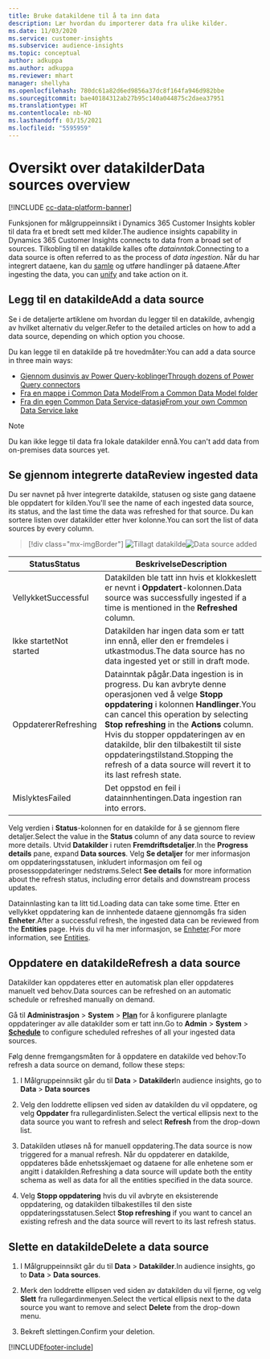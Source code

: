 ```yaml
---
title: Bruke datakildene til å ta inn data
description: Lær hvordan du importerer data fra ulike kilder.
ms.date: 11/03/2020
ms.service: customer-insights
ms.subservice: audience-insights
ms.topic: conceptual
author: adkuppa
ms.author: adkuppa
ms.reviewer: mhart
manager: shellyha
ms.openlocfilehash: 780dc61a82d6ed9856a37dc8f164fa946d982bbe
ms.sourcegitcommit: bae40184312ab27b95c140a044875c2daea37951
ms.translationtype: HT
ms.contentlocale: nb-NO
ms.lasthandoff: 03/15/2021
ms.locfileid: "5595959"
---
```

# <a name="data-sources-overview"></a><span data-ttu-id="b28bd-103">Oversikt over datakilder</span><span class="sxs-lookup"><span data-stu-id="b28bd-103">Data sources overview</span></span>

[!INCLUDE [cc-data-platform-banner](../includes/cc-data-platform-banner.md)]

<span data-ttu-id="b28bd-104">Funksjonen for målgruppeinnsikt i Dynamics 365 Customer Insights kobler til data fra et bredt sett med kilder.</span><span class="sxs-lookup"><span data-stu-id="b28bd-104">The audience insights capability in Dynamics 365 Customer Insights connects to data from a broad set of sources.</span></span> <span data-ttu-id="b28bd-105">Tilkobling til en datakilde kalles ofte *datainntak*.</span><span class="sxs-lookup"><span data-stu-id="b28bd-105">Connecting to a data source is often referred to as the process of *data ingestion*.</span></span> <span data-ttu-id="b28bd-106">Når du har integrert dataene, kan du [samle](data-unification.md) og utføre handlinger på dataene.</span><span class="sxs-lookup"><span data-stu-id="b28bd-106">After ingesting the data, you can [unify](data-unification.md) and take action on it.</span></span>

## <a name="add-a-data-source"></a><span data-ttu-id="b28bd-107">Legg til en datakilde</span><span class="sxs-lookup"><span data-stu-id="b28bd-107">Add a data source</span></span>

<span data-ttu-id="b28bd-108">Se i de detaljerte artiklene om hvordan du legger til en datakilde, avhengig av hvilket alternativ du velger.</span><span class="sxs-lookup"><span data-stu-id="b28bd-108">Refer to the detailed articles on how to add a data source, depending on which option you choose.</span></span>

<span data-ttu-id="b28bd-109">Du kan legge til en datakilde på tre hovedmåter:</span><span class="sxs-lookup"><span data-stu-id="b28bd-109">You can add a data source in three main ways:</span></span>

- [<span data-ttu-id="b28bd-110">Gjennom dusinvis av Power Query-koblinger</span><span class="sxs-lookup"><span data-stu-id="b28bd-110">Through dozens of Power Query connectors</span></span>](connect-power-query.md)
- [<span data-ttu-id="b28bd-111">Fra en mappe i Common Data Model</span><span class="sxs-lookup"><span data-stu-id="b28bd-111">From a Common Data Model folder</span></span>](connect-common-data-model.md)
- [<span data-ttu-id="b28bd-112">Fra din egen Common Data Service-datasjø</span><span class="sxs-lookup"><span data-stu-id="b28bd-112">From your own Common Data Service lake</span></span>](connect-common-data-service-lake.md)

> [!NOTE]
> <span data-ttu-id="b28bd-113">Du kan ikke legge til data fra lokale datakilder ennå.</span><span class="sxs-lookup"><span data-stu-id="b28bd-113">You can't add data from on-premises data sources yet.</span></span>

## <a name="review-ingested-data"></a><span data-ttu-id="b28bd-114">Se gjennom integrerte data</span><span class="sxs-lookup"><span data-stu-id="b28bd-114">Review ingested data</span></span>

<span data-ttu-id="b28bd-115">Du ser navnet på hver integrerte datakilde, statusen og siste gang dataene ble oppdatert for kilden.</span><span class="sxs-lookup"><span data-stu-id="b28bd-115">You'll see the name of each ingested data source, its status, and the last time the data was refreshed for that source.</span></span> <span data-ttu-id="b28bd-116">Du kan sortere listen over datakilder etter hver kolonne.</span><span class="sxs-lookup"><span data-stu-id="b28bd-116">You can sort the list of data sources by every column.</span></span>

> [!div class="mx-imgBorder"]
> <span data-ttu-id="b28bd-117">![Tillagt datakilde](media/configure-data-datasource-added.png "Tillagt datakilde")</span><span class="sxs-lookup"><span data-stu-id="b28bd-117">![Data source added](media/configure-data-datasource-added.png "Data source added")</span></span>

|<span data-ttu-id="b28bd-118">Status</span><span class="sxs-lookup"><span data-stu-id="b28bd-118">Status</span></span>  |<span data-ttu-id="b28bd-119">Beskrivelse</span><span class="sxs-lookup"><span data-stu-id="b28bd-119">Description</span></span>  |
|---------|---------|
|<span data-ttu-id="b28bd-120">Vellykket</span><span class="sxs-lookup"><span data-stu-id="b28bd-120">Successful</span></span>   |<span data-ttu-id="b28bd-121">Datakilden ble tatt inn hvis et klokkeslett er nevnt i **Oppdatert**-kolonnen.</span><span class="sxs-lookup"><span data-stu-id="b28bd-121">Data source was successfully ingested if a time is mentioned in the **Refreshed** column.</span></span>
|<span data-ttu-id="b28bd-122">Ikke startet</span><span class="sxs-lookup"><span data-stu-id="b28bd-122">Not started</span></span>   |<span data-ttu-id="b28bd-123">Datakilden har ingen data som er tatt inn ennå, eller den er fremdeles i utkastmodus.</span><span class="sxs-lookup"><span data-stu-id="b28bd-123">The data source has no data ingested yet or still in draft mode.</span></span>         |
|<span data-ttu-id="b28bd-124">Oppdaterer</span><span class="sxs-lookup"><span data-stu-id="b28bd-124">Refreshing</span></span>    |<span data-ttu-id="b28bd-125">Datainntak pågår.</span><span class="sxs-lookup"><span data-stu-id="b28bd-125">Data ingestion is in progress.</span></span> <span data-ttu-id="b28bd-126">Du kan avbryte denne operasjonen ved å velge **Stopp oppdatering** i kolonnen **Handlinger**.</span><span class="sxs-lookup"><span data-stu-id="b28bd-126">You can cancel this operation by selecting **Stop refreshing** in the **Actions** column.</span></span> <span data-ttu-id="b28bd-127">Hvis du stopper oppdateringen av en datakilde, blir den tilbakestilt til siste oppdateringstilstand.</span><span class="sxs-lookup"><span data-stu-id="b28bd-127">Stopping the refresh of a data source will revert it to its last refresh state.</span></span>       |
|<span data-ttu-id="b28bd-128">Mislyktes</span><span class="sxs-lookup"><span data-stu-id="b28bd-128">Failed</span></span>     |<span data-ttu-id="b28bd-129">Det oppstod en feil i datainnhentingen.</span><span class="sxs-lookup"><span data-stu-id="b28bd-129">Data ingestion ran into errors.</span></span>         |

<span data-ttu-id="b28bd-130">Velg verdien i **Status**-kolonnen for en datakilde for å se gjennom flere detaljer.</span><span class="sxs-lookup"><span data-stu-id="b28bd-130">Select the value in the **Status** column of any data source to review more details.</span></span> <span data-ttu-id="b28bd-131">Utvid **Datakilder** i ruten **Fremdriftsdetaljer**.</span><span class="sxs-lookup"><span data-stu-id="b28bd-131">In the **Progress details** pane, expand **Data sources**.</span></span> <span data-ttu-id="b28bd-132">Velg **Se detaljer** for mer informasjon om oppdateringsstatusen, inkludert informasjon om feil og prosessoppdateringer nedstrøms.</span><span class="sxs-lookup"><span data-stu-id="b28bd-132">Select **See details** for more information about the refresh status, including error details and downstream process updates.</span></span>

<span data-ttu-id="b28bd-133">Datainnlasting kan ta litt tid.</span><span class="sxs-lookup"><span data-stu-id="b28bd-133">Loading data can take some time.</span></span> <span data-ttu-id="b28bd-134">Etter en vellykket oppdatering kan de innhentede dataene gjennomgås fra siden **Enheter**.</span><span class="sxs-lookup"><span data-stu-id="b28bd-134">After a successful refresh, the ingested data can be reviewed from the **Entities** page.</span></span> <span data-ttu-id="b28bd-135">Hvis du vil ha mer informasjon, se [Enheter](entities.md).</span><span class="sxs-lookup"><span data-stu-id="b28bd-135">For more information, see [Entities](entities.md).</span></span>

## <a name="refresh-a-data-source"></a><span data-ttu-id="b28bd-136">Oppdatere en datakilde</span><span class="sxs-lookup"><span data-stu-id="b28bd-136">Refresh a data source</span></span>

<span data-ttu-id="b28bd-137">Datakilder kan oppdateres etter en automatisk plan eller oppdateres manuelt ved behov.</span><span class="sxs-lookup"><span data-stu-id="b28bd-137">Data sources can be refreshed on an automatic schedule or refreshed manually on demand.</span></span> 

<span data-ttu-id="b28bd-138">Gå til **Administrasjon** > **System** > [**Plan**](system.md#schedule-tab) for å konfigurere planlagte oppdateringer av alle datakilder som er tatt inn.</span><span class="sxs-lookup"><span data-stu-id="b28bd-138">Go to **Admin** > **System** > [**Schedule**](system.md#schedule-tab) to configure scheduled refreshes of all your ingested data sources.</span></span>

<span data-ttu-id="b28bd-139">Følg denne fremgangsmåten for å oppdatere en datakilde ved behov:</span><span class="sxs-lookup"><span data-stu-id="b28bd-139">To refresh a data source on demand, follow these steps:</span></span>

1. <span data-ttu-id="b28bd-140">I Målgruppeinnsikt går du til **Data** > **Datakilder**</span><span class="sxs-lookup"><span data-stu-id="b28bd-140">In audience insights, go to **Data** > **Data sources**</span></span>

2. <span data-ttu-id="b28bd-141">Velg den loddrette ellipsen ved siden av datakilden du vil oppdatere, og velg **Oppdater** fra rullegardinlisten.</span><span class="sxs-lookup"><span data-stu-id="b28bd-141">Select the vertical ellipsis next to the data source you want to refresh and select **Refresh** from the drop-down list.</span></span>

3. <span data-ttu-id="b28bd-142">Datakilden utløses nå for manuell oppdatering.</span><span class="sxs-lookup"><span data-stu-id="b28bd-142">The data source is now triggered for a manual refresh.</span></span> <span data-ttu-id="b28bd-143">Når du oppdaterer en datakilde, oppdateres både enhetsskjemaet og dataene for alle enhetene som er angitt i datakilden.</span><span class="sxs-lookup"><span data-stu-id="b28bd-143">Refreshing a data source will update both the entity schema as well as data for all the entities specified in the data source.</span></span>

4. <span data-ttu-id="b28bd-144">Velg **Stopp oppdatering** hvis du vil avbryte en eksisterende oppdatering, og datakilden tilbakestilles til den siste oppdateringsstatusen.</span><span class="sxs-lookup"><span data-stu-id="b28bd-144">Select **Stop refreshing** if you want to cancel an existing refresh and the data source will revert to its last refresh status.</span></span>

## <a name="delete-a-data-source"></a><span data-ttu-id="b28bd-145">Slette en datakilde</span><span class="sxs-lookup"><span data-stu-id="b28bd-145">Delete a data source</span></span>

1. <span data-ttu-id="b28bd-146">I Målgruppeinnsikt går du til **Data** > **Datakilder**.</span><span class="sxs-lookup"><span data-stu-id="b28bd-146">In audience insights, go to **Data** > **Data sources**.</span></span>

2. <span data-ttu-id="b28bd-147">Merk den loddrette ellipsen ved siden av datakilden du vil fjerne, og velg **Slett** fra rullegardinmenyen.</span><span class="sxs-lookup"><span data-stu-id="b28bd-147">Select the vertical ellipsis next to the data source you want to remove and select **Delete** from the drop-down menu.</span></span>

3. <span data-ttu-id="b28bd-148">Bekreft slettingen.</span><span class="sxs-lookup"><span data-stu-id="b28bd-148">Confirm your deletion.</span></span>


[!INCLUDE[footer-include](../includes/footer-banner.md)]